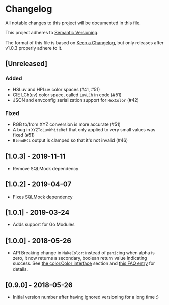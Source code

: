 # Changelog
All notable changes to this project will be documented in this file.

This project adheres to [Semantic Versioning](https://semver.org/spec/v2.0.0.html).

The format of this file is based on [Keep a Changelog](https://keepachangelog.com/en/1.0.0/),
but only releases after v1.0.3 properly adhere to it.


## [Unreleased]
### Added
- HSLuv and HPLuv color spaces (#41, #51)
- CIE LCh(uv) color space, called `LuvLCh` in code (#51)
- JSON and envconfig serialization support for `HexColor` (#42)

### Fixed
- RGB to/from XYZ conversion is more accurate (#51)
- A bug in `XYZToLuvWhiteRef` that only applied to very small values was fixed (#51)
- `BlendHCL` output is clamped so that it's not invalid (#46)


## [1.0.3] - 2019-11-11
- Remove SQLMock dependency


## [1.0.2] - 2019-04-07
- Fixes SQLMock dependency


## [1.0.1] - 2019-03-24
- Adds support for Go Modules


## [1.0.0] - 2018-05-26
- API Breaking change in `MakeColor`: instead of `panic`ing when alpha is zero, it now returns a secondary, boolean return value indicating success. See [the color.Color interface](#the-colorcolor-interface) section and [this FAQ entry](#q-why-would-makecolor-ever-fail) for details.


## [0.9.0] - 2018-05-26
- Initial version number after having ignored versioning for a long time :)
